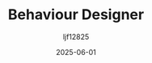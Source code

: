 ---
title: "Behaviour Designer"
layout: single
date: 2025-06-01
categories: [笔记]
tags: [Unity, Unity Packages, AI]
author: "ljf12825"
permalink: /posts/2025-08-12-Behaviour-Designer/
---